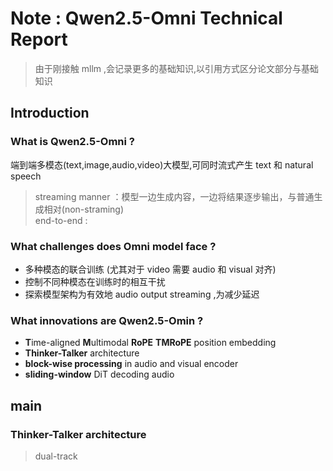 # Note : Qwen2.5-Omni Technical Report
> 由于刚接触 mllm ,会记录更多的基础知识,以引用方式区分论文部分与基础知识

## Introduction

### What is Qwen2.5-Omni ?
端到端多模态(text,image,audio,video)大模型,可同时流式产生 text 和 natural speech
> streaming manner ：模型一边生成内容，一边将结果逐步输出，与普通生成相对(non-straming) <br>
> end-to-end : 

### What challenges does Omni model face ?   
- 多种模态的联合训练 (尤其对于 video 需要 audio 和 visual 对齐)
- 控制不同种模态在训练时的相互干扰
- 探索模型架构为有效地 audio output streaming ,为减少延迟


### What innovations are Qwen2.5-Omin ?
- **T**ime-aligned **M**ultimodal **RoPE** **TMRoPE** position embedding
- **Thinker-Talker** architecture
- **block-wise processing** in audio and visual encoder
- **sliding-window** DiT decoding audio

## main

### Thinker-Talker architecture

> dual-track







